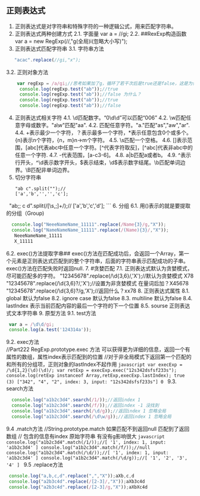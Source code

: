 ## 正则表达式
1. 正则表达式是对字符串和特殊字符的一种逻辑公式，用来匹配字符串。
2. 正则表达式两种创建方式
  2.1. 字面量
     var  a = //gi;
  2.2. ##RexExp构造函数
     var a = new RegExp(//,"g(全局)i(忽略大小写)");
3. 正则表达式匹配字符串
  3.1. 字符串方法
  ```javascript
     "acac".replace(//gi,"x");
  ```
  3.2. 正则对象方法
  ```javascript
      var regExp = /a/gi;//思考如果加了g，循环了若干次后是true还是false，这是为什么？test中的lastIndex
       console.log(regExp.test("ab"));//true
       console.log(regExp.test("ab"));//false 为什么？
       console.log(regExp.test("ab"));//true
       console.log(regExp.test("ab"));//false 
   ```
4. 正则表达式相关字符
  4.1. \d匹配数字。“0\d\d”可以匹配“006”
  4.2. \w匹配任意字母或数字。"a\w"匹配"aa".
  4.2. 匹配任意字符。"a."匹配"as","aw","ar".
  4.4. +表示最少一个字符，？表示最多一个字符，*表示任意包含0个或多个。{n}表示n个字符，{n，m}n->m个字符。
  4.5. \s匹配一个空格。
  4.6. []表示范围，[abc]代表abc中任意一个字符。[^代表字符取反]，[^abc]代表非abc中的任意一个字符.
  4.7. -代表范围，[a-c3-6]。
  4.8. a|b匹配a或者b。
  4.9. ^表示行开头，^\d表示数字开头，$表示结束，\d$表示数字结尾。\b匹配单词边界。\B匹配非单词边界。
5. 切分字符串
   ```
   "ab c".split("");//
   ['a','b','','','c'];
   "ab;; c d".split(/[\s\,\;]+/);//
   ['a','b','c','d'];
    ```
6. 分组
  6.1. 用()表示的就是要提取的分组（Group)
  ```javascript
    console.log("NeeeNameName_11111".replace(/Name{3}/g,"X"));
    console.log("NameNameName_11111".replace(/(Name){3}/,"X"));
     NeeeNameName_11111
     X_11111
  ```
       
   6.2. exec()方法提取字串##
        exec()方法在匹配成功后，会返回一个Array，第一个元素是正则表达式匹配到的整个字符串，后面的字符串表示匹配成功的子串。
        exec()方法在匹配失败时返回null.
7. #贪婪匹配
  7.1. 正则表达式默认为贪婪模式，尽可能匹配多的字符。
      "12345678".replace(/\d{3,6}/,'X');//默认为贪婪模式  X78
      "12345678".replace(/\d{3,6}?/,'X');//设置为非贪婪模式 在量词后加？X45678
      "12345678".replace(/\d{3,6}?/g,'X');//返回什么？xx78
8. 正则表达式属性
  8.1. global 默认为false
  8.2. ignore case 默认为false
  8.3. multiline 默认为false
  8.4. lastIndex 表示当前匹配内容的最后一个字符的下一个位置
  8.5. sourse 正则表达式文本字符串
9. 原型方法
  9.1. test方法
  ```javascript
   var a = /\d\d/gi;
   console.log(a.test('124314a'));
  ```
  9.2. exec方法   
    //Part222 RegExp.prototype.exec 方法 可以获得更为详细的信息，返回一个有属性的数组，属性index表示匹配到的位置
    //对于非全局模式下返回第一个匹配的和所有的分组项，正则对象的lastIndex不起作用
    ```javascript
    var execExp = /\d{1,2}(\d)(\d)/;
    var retExp = execExp.exec("12s342dsfsf233s");
    console.log(retExp instanceof Array,retExp,execExp.lastIndex);
    true (3) ["342", "4", "2", index: 3, input: "12s342dsfsf233s"] 0
    ```
  9.3. search方法 
  ```javascript
    console.log("a1b2c3d4".search(/1/));//返回index 1
    console.log("a1b2c3d4".search(/f/));//返回index -1 没找到
    console.log("a1b2c3d4".search(/\d/g));//返回index 1 忽略全局
    console.log("a1b2c3d4".search(/\d\w/g));//返回index 1 忽略全局
  ```
  9.4 .match方法
    //String.prototype.match 如果匹配不到返回null 匹配到了返回数组
    // 包含的信息有index 原始字符串 有没有g影响很大
     ```javascript
    console.log("a1b2c3d4".match(/1/));//[ '1', index: 1, input: 'a1b2c3d4' ]
    console.log("a1b2c3d4".match(/f/));//null
    console.log("a1b2c3d4".match(/\d/));//[ '1', index: 1, input: 'a1b2c3d4' ]
    console.log("a1b2c3d4".match(/\d/g));//[ '1', '2', '3', '4' ]
    ```
  9.5 .replace方法
   ```javascript
    console.log("a,b,c,d".replace(",","X"));aXb,c,d
    console.log("a2b3c4d".replace(/[2-3]/,"X"));aXb3c4d
    console.log("a2b3c4d".replace(/[2-3]/g,"X"));aXbXc4d
   ```
